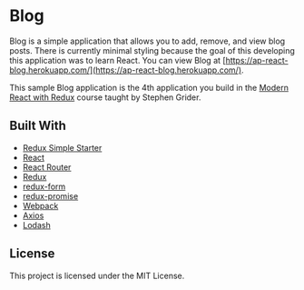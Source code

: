 # Blog

Blog is a simple application that allows you to add, remove, and view blog posts.  There is currently minimal styling because the goal of this developing this application was to learn React.  You can view Blog at [https://ap-react-blog.herokuapp.com/](https://ap-react-blog.herokuapp.com/).

This sample Blog application is the 4th application you build in the [Modern React with Redux](https://www.udemy.com/react-redux/) course taught by Stephen Grider.

## Built With
* [Redux Simple Starter](https://github.com/StephenGrider/ReduxSimpleStarter)
* [React](https://github.com/facebook/react)
* [React Router](https://github.com/ReactTraining/react-router)
* [Redux](https://github.com/reduxjs/react-redux)
* [redux-form](https://github.com/erikras/redux-form)
* [redux-promise](https://travis-ci.org/redux-utilities/redux-promise)
* [Webpack](https://github.com/webpack/webpack)
* [Axios](https://github.com/axios/axios)
* [Lodash](https://github.com/lodash/lodash)

## License
This project is licensed under the MIT License.